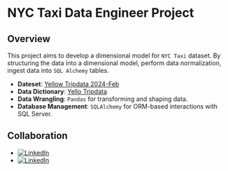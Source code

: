 # NYC Taxi Data Engineer Project

## Overview 
This project aims to develop a dimensional model for `NYC Taxi` dataset. By structuring the data into a dimensional model, perform data normalization, ingest data into `SQL Alchemy` tables.


- **Dateset**: [Yellow Tripdata 2024-Feb](https://www.nyc.gov/site/tlc/about/tlc-trip-record-data.page)
- **Data Dictionary**: [Yello Tripdata](https://www.nyc.gov/assets/tlc/downloads/pdf/data_dictionary_trip_records_yellow.pdf)
- **Data Wrangling**: `Pandas` for transforming and shaping data.
- **Database Management**: `SQLAlchemy` for ORM-based interactions with SQL Server.

## Collaboration
- [![LinkedIn](https://img.shields.io/badge/-Ziyad_Alshawi-blue?style=flat&logo=LinkedIn)](https://www.linkedin.com/in/zalshawi)
- [![LinkedIn](https://img.shields.io/badge/-Abdullah_Alqahtani-blue?style=flat&logo=LinkedIn)](https://www.linkedin.com/in/Abdullah-alqahtani-987b69197) 
